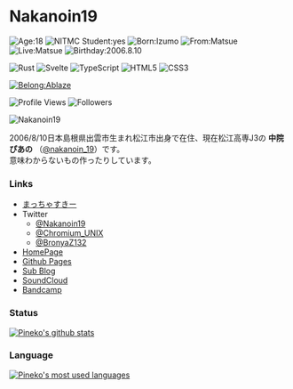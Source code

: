 # Nakanoin19
![Age:18](https://img.shields.io/badge/Age-18-33691E?style=for-the-badge)
![NITMC Student:yes](https://img.shields.io/badge/-NITMC%20Student-33691E?style=for-the-badge)
![Born:Izumo](https://img.shields.io/badge/born-izumo-F82C34?style=for-the-badge)
![From:Matsue](https://img.shields.io/badge/from-matsue-0069B3?style=for-the-badge)
![Live:Matsue](https://img.shields.io/badge/live-matsue-0069B3?style=for-the-badge)
![Birthday:2006.8.10](https://img.shields.io/badge/birthday-2006.8.10-33691E?style=for-the-badge)

![Rust](https://img.shields.io/badge/-Rust-33691E?style=for-the-badge&logo=rust)
![Svelte](https://img.shields.io/badge/-Svelte-33691E?style=for-the-badge&logo=svelte)
![TypeScript](https://img.shields.io/badge/-TypeScript-33691E?style=for-the-badge&logo=typescript)
![HTML5](https://img.shields.io/badge/-HTML5-33691E?style=for-the-badge&logo=html5)
![CSS3](https://img.shields.io/badge/-CSS3-33691E?style=for-the-badge&logo=css3)

[![Belong:Ablaze](https://img.shields.io/badge/Belongs-Ablaze-FF6600?style=for-the-badge)](https://ablaze.one)

![Profile Views](https://komarev.com/ghpvc/?username=Nakanoin19&color=33691E&style=flat&label=Profile+Views)
![Followers](https://img.shields.io/github/followers/Nakanoin19?style=flat&color=33691E&label=Followers)

![Nakanoin19](https://github-profile-summary-cards.vercel.app/api/cards/profile-details?username=Nakanoin19&theme=github_dark	)

2006/8/10日本島根県出雲市生まれ松江市出身で在住、現在松江高専J3の **中院ぴあの** （[@nakanoin_19](https://twitter.com/nakanoin_19)）です。  
意味わからないもの作ったりしています。

### Links
- [まっちゃすきー](https://mattyaski.co/@nakanoin_19)
- Twitter
    - [@Nakanoin19](https://twitter.com/Nakanoin19)
    - [@Chromium_UNIX](https://twitter.com/Chromium_UNIX)
    - [@BronyaZ132](https://twitter.com/BronyaZ132)
- [HomePage](https://nsk-1010.page)
- [Github Pages](http://nakanoin19.github.io)
- [Sub Blog](https://nsk-1010.hatenablog.com)
- [SoundCloud](https://soundcloud.com/nakanoin19)
- [Bandcamp](https://nakanoin19.bandcamp.com/)

### Status
[![Pineko's github stats](https://github-readme-stats.vercel.app/api?username=Nakanoin19&count_private=true&show_icons=true&theme=tokyonight)](https://github.com/Nakanoin19)

### Language
[![Pineko's most used languages](https://github-readme-stats.vercel.app/api/top-langs/?username=Nakanoin19&show_icons=true&theme=tokyonight)](https://github.com/Nakanoin19)
